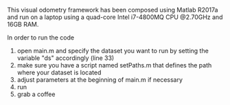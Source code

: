 This visual odometry framework has been composed using Matlab R2017a and run on a laptop using a quad-core Intel i7-4800MQ CPU @2.70GHz and 16GB RAM.

In order to run the code
1) open main.m and specify the dataset you want to run by setting the variable "ds" accordingly (line 33)
2) make sure you have a script named setPaths.m that defines the path where your dataset is located
3) adjust parameters at the beginning of main.m if necessary
4) run
5) grab a coffee